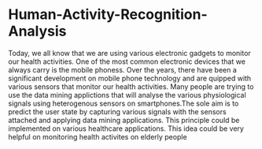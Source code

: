 # Human-Activity-Recognition-Analysis

Today, we all know that we are using various electronic gadgets to monitor our health activities. One of the
most common electronic devices that we always carry is the mobile phoness. Over the years, there have been
a significant development on mobile phone technology and are quipped with various sensors that monitor
our health activities. Many people are trying to use the data mining applictions that will analyse the various
physiological signals using heterogenous sensors on smartphones.The sole aim is to predict the user state by
capturing various signals with the sensors attached and applying data mining applications. This principle
could be implemented on various healthcare applications. This idea could be very helpful on monitoring
health activites on elderly people
